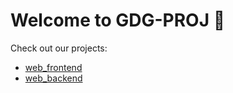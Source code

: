 # Welcome to GDG-PROJ 👋

Check out our projects:
- [web_frontend](https://github.com/gdg-proj/web_frontend)
- [web_backend](https://github.com/gdg-proj/web_backend)
